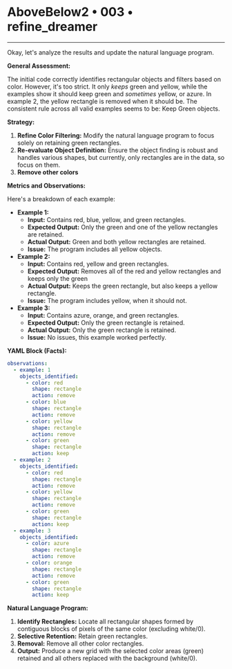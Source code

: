 # AboveBelow2 • 003 • refine_dreamer

---
Okay, let's analyze the results and update the natural language program.

**General Assessment:**

The initial code correctly identifies rectangular objects and filters based on color. However, it's too strict. It only *keeps* green and yellow, while the examples show it should keep green and *sometimes* yellow, or azure. In example 2, the yellow rectangle is removed when it should be. The consistent rule across all valid examples seems to be: Keep Green objects.

**Strategy:**

1.  **Refine Color Filtering:** Modify the natural language program to focus solely on retaining green rectangles.
2.  **Re-evaluate Object Definition:** Ensure the object finding is robust and handles various shapes, but currently, only rectangles are in the data, so focus on them.
3. **Remove other colors**

**Metrics and Observations:**

Here's a breakdown of each example:

*   **Example 1:**
    *   **Input:** Contains red, blue, yellow, and green rectangles.
    *   **Expected Output:** Only the green and one of the yellow rectangles are retained.
    *   **Actual Output:** Green and both yellow rectangles are retained.
    *   **Issue:** The program includes all yellow objects.
*   **Example 2:**
    *   **Input:** Contains red, yellow and green rectangles.
    *   **Expected Output:** Removes all of the red and yellow rectangles and keeps only the green
    *   **Actual Output:** Keeps the green rectangle, but also keeps a yellow rectangle.
    *    **Issue:** The program includes yellow, when it should not.
*   **Example 3:**
    *   **Input:** Contains azure, orange, and green rectangles.
    *   **Expected Output:** Only the green rectangle is retained.
    *   **Actual Output:** Only the green rectangle is retained.
    *   **Issue:** No issues, this example worked perfectly.

**YAML Block (Facts):**

```yaml
observations:
  - example: 1
    objects_identified:
      - color: red
        shape: rectangle
        action: remove
      - color: blue
        shape: rectangle
        action: remove
      - color: yellow
        shape: rectangle
        action: remove
      - color: green
        shape: rectangle
        action: keep
  - example: 2
    objects_identified:
      - color: red
        shape: rectangle
        action: remove
      - color: yellow
        shape: rectangle
        action: remove
      - color: green
        shape: rectangle
        action: keep
  - example: 3
    objects_identified:
      - color: azure
        shape: rectangle
        action: remove
      - color: orange
        shape: rectangle
        action: remove
      - color: green
        shape: rectangle
        action: keep
```

**Natural Language Program:**

1.  **Identify Rectangles:** Locate all rectangular shapes formed by contiguous blocks of pixels of the same color (excluding white/0).
2.  **Selective Retention:** Retain green rectangles.
3.  **Removal:** Remove all other color rectangles.
4.  **Output:** Produce a new grid with the selected color areas (green) retained and all others replaced with the background (white/0).

